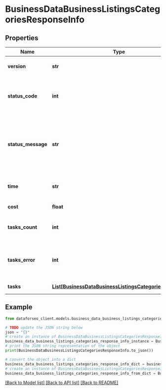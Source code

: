 # BusinessDataBusinessListingsCategoriesResponseInfo


## Properties

Name | Type | Description | Notes
------------ | ------------- | ------------- | -------------
**version** | **str** | the current version of the API | [optional] 
**status_code** | **int** | general status code you can find the full list of the response codes here | [optional] 
**status_message** | **str** | general informational message you can find the full list of general informational messages here | [optional] 
**time** | **str** | total execution time, seconds | [optional] 
**cost** | **float** | total tasks cost, USD | [optional] 
**tasks_count** | **int** | the number of tasks in the tasks array | [optional] 
**tasks_error** | **int** | the number of tasks in the tasks array returned with an error | [optional] 
**tasks** | [**List[BusinessDataBusinessListingsCategoriesTaskInfo]**](BusinessDataBusinessListingsCategoriesTaskInfo.md) | array of tasks | [optional] 

## Example

```python
from dataforseo_client.models.business_data_business_listings_categories_response_info import BusinessDataBusinessListingsCategoriesResponseInfo

# TODO update the JSON string below
json = "{}"
# create an instance of BusinessDataBusinessListingsCategoriesResponseInfo from a JSON string
business_data_business_listings_categories_response_info_instance = BusinessDataBusinessListingsCategoriesResponseInfo.from_json(json)
# print the JSON string representation of the object
print(BusinessDataBusinessListingsCategoriesResponseInfo.to_json())

# convert the object into a dict
business_data_business_listings_categories_response_info_dict = business_data_business_listings_categories_response_info_instance.to_dict()
# create an instance of BusinessDataBusinessListingsCategoriesResponseInfo from a dict
business_data_business_listings_categories_response_info_from_dict = BusinessDataBusinessListingsCategoriesResponseInfo.from_dict(business_data_business_listings_categories_response_info_dict)
```
[[Back to Model list]](../README.md#documentation-for-models) [[Back to API list]](../README.md#documentation-for-api-endpoints) [[Back to README]](../README.md)


